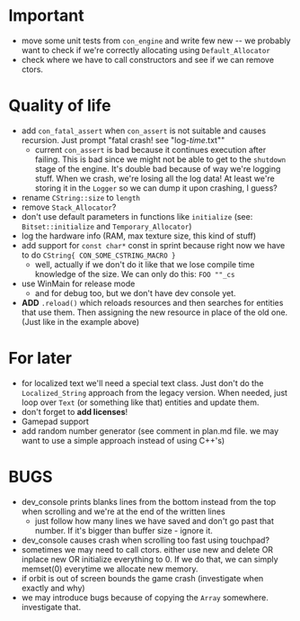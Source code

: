 # **Important**

* move some unit tests from `con_engine` and write few new -- we probably want to check if we're correctly allocating using `Default_Allocator` 
* check where we have to call constructors and see if we can remove ctors.

# **Quality of life**
* add `con_fatal_assert` when `con_assert` is not suitable and causes recursion. Just prompt "fatal crash! see "log-*time*.txt""
    * current `con_assert` is bad because it continues execution after failing. This is bad since we might not be able to get to the `shutdown` stage of the engine. It's double bad because of way we're logging stuff. When we crash, we're losing all the log data! At least we're storing it in the `Logger` so we can dump it upon crashing, I guess?
* rename `CString::size` to `length` 
* remove `Stack_Allocator`?
* don't use default parameters in functions like `initialize` (see: `Bitset::initialize` and `Temporary_Allocator`)
* log the hardware info (RAM, max texture size, this kind of stuff)
* add support for `const char*` const in sprint because right now we have to do `CString{ CON_SOME_CSTRING_MACRO }`
    * well, actually if we don't do it like that we lose compile time knowledge of the size. We can only do this: `FOO ""_cs` 
* use WinMain for release mode
    * and for debug too, but we don't have dev console yet.
* **ADD** `.reload()` which reloads resources and then searches for entities that use them. Then assigning the new resource in place of the old one. (Just like in the example above)

# **For later**
* for localized text we'll need a special text class. Just don't do the `Localized_String` approach from the legacy version. When needed, just loop over `Text` (or something like that) entities and update them.
* don't forget to **add licenses**!
* Gamepad support
* add random number generator (see comment in plan.md file. we may want to use a simple approach instead of using C++'s)

# **BUGS**
* dev_console prints blanks lines from the bottom instead from the top when scrolling and we're at the end of the written lines
    * just follow how many lines we have saved and don't go past that number. If it's bigger than buffer size - ignore it.
* dev_console causes crash when scrolling too fast using touchpad?
* sometimes we may need to call ctors. either use new and delete OR inplace new OR initialize everything to 0. If we do that, we can simply memset(0) everytime we allocate new memory.
* if orbit is out of screen bounds the game crash (investigate when exactly and why)
* we may introduce bugs because of copying the `Array` somewhere. investigate that.
